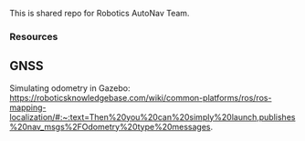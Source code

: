 This is shared repo for Robotics AutoNav Team. 


### Resources
## GNSS
Simulating odometry in Gazebo:
https://roboticsknowledgebase.com/wiki/common-platforms/ros/ros-mapping-localization/#:~:text=Then%20you%20can%20simply%20launch,publishes%20nav_msgs%2FOdometry%20type%20messages.
